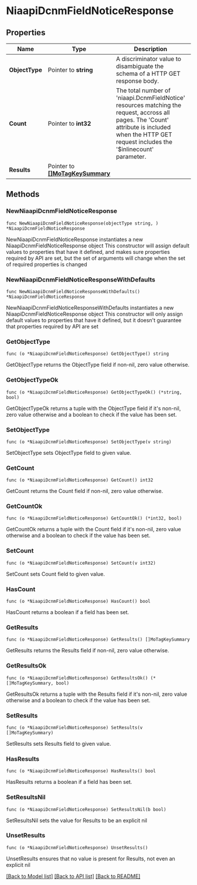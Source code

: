 # NiaapiDcnmFieldNoticeResponse

## Properties

Name | Type | Description | Notes
------------ | ------------- | ------------- | -------------
**ObjectType** | Pointer to **string** | A discriminator value to disambiguate the schema of a HTTP GET response body. | 
**Count** | Pointer to **int32** | The total number of &#39;niaapi.DcnmFieldNotice&#39; resources matching the request, accross all pages. The &#39;Count&#39; attribute is included when the HTTP GET request includes the &#39;$inlinecount&#39; parameter. | [optional] 
**Results** | Pointer to [**[]MoTagKeySummary**](MoTagKeySummary.md) |  | [optional] 

## Methods

### NewNiaapiDcnmFieldNoticeResponse

`func NewNiaapiDcnmFieldNoticeResponse(objectType string, ) *NiaapiDcnmFieldNoticeResponse`

NewNiaapiDcnmFieldNoticeResponse instantiates a new NiaapiDcnmFieldNoticeResponse object
This constructor will assign default values to properties that have it defined,
and makes sure properties required by API are set, but the set of arguments
will change when the set of required properties is changed

### NewNiaapiDcnmFieldNoticeResponseWithDefaults

`func NewNiaapiDcnmFieldNoticeResponseWithDefaults() *NiaapiDcnmFieldNoticeResponse`

NewNiaapiDcnmFieldNoticeResponseWithDefaults instantiates a new NiaapiDcnmFieldNoticeResponse object
This constructor will only assign default values to properties that have it defined,
but it doesn't guarantee that properties required by API are set

### GetObjectType

`func (o *NiaapiDcnmFieldNoticeResponse) GetObjectType() string`

GetObjectType returns the ObjectType field if non-nil, zero value otherwise.

### GetObjectTypeOk

`func (o *NiaapiDcnmFieldNoticeResponse) GetObjectTypeOk() (*string, bool)`

GetObjectTypeOk returns a tuple with the ObjectType field if it's non-nil, zero value otherwise
and a boolean to check if the value has been set.

### SetObjectType

`func (o *NiaapiDcnmFieldNoticeResponse) SetObjectType(v string)`

SetObjectType sets ObjectType field to given value.


### GetCount

`func (o *NiaapiDcnmFieldNoticeResponse) GetCount() int32`

GetCount returns the Count field if non-nil, zero value otherwise.

### GetCountOk

`func (o *NiaapiDcnmFieldNoticeResponse) GetCountOk() (*int32, bool)`

GetCountOk returns a tuple with the Count field if it's non-nil, zero value otherwise
and a boolean to check if the value has been set.

### SetCount

`func (o *NiaapiDcnmFieldNoticeResponse) SetCount(v int32)`

SetCount sets Count field to given value.

### HasCount

`func (o *NiaapiDcnmFieldNoticeResponse) HasCount() bool`

HasCount returns a boolean if a field has been set.

### GetResults

`func (o *NiaapiDcnmFieldNoticeResponse) GetResults() []MoTagKeySummary`

GetResults returns the Results field if non-nil, zero value otherwise.

### GetResultsOk

`func (o *NiaapiDcnmFieldNoticeResponse) GetResultsOk() (*[]MoTagKeySummary, bool)`

GetResultsOk returns a tuple with the Results field if it's non-nil, zero value otherwise
and a boolean to check if the value has been set.

### SetResults

`func (o *NiaapiDcnmFieldNoticeResponse) SetResults(v []MoTagKeySummary)`

SetResults sets Results field to given value.

### HasResults

`func (o *NiaapiDcnmFieldNoticeResponse) HasResults() bool`

HasResults returns a boolean if a field has been set.

### SetResultsNil

`func (o *NiaapiDcnmFieldNoticeResponse) SetResultsNil(b bool)`

 SetResultsNil sets the value for Results to be an explicit nil

### UnsetResults
`func (o *NiaapiDcnmFieldNoticeResponse) UnsetResults()`

UnsetResults ensures that no value is present for Results, not even an explicit nil

[[Back to Model list]](../README.md#documentation-for-models) [[Back to API list]](../README.md#documentation-for-api-endpoints) [[Back to README]](../README.md)



